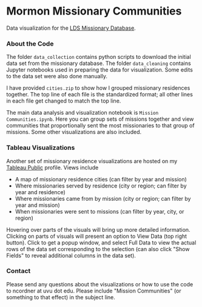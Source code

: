 # Mormon Missionary Communities

Data visualization for the [LDS Missionary Database](https://history.churchofjesuschrist.org/chd/landing?lang=eng). 

### About the Code

The folder `data_collection` contains python scripts to download the initial data set from the missionary database. The folder `data_cleaning` contains Jupyter notebooks used in preparing the data for visualization. Some edits to the data set were also done manually. 

I have provided `cities.zip` to show how I grouped missionary residences together. The top line of each file is the standardized format; all other lines in each file get changed to match the top line. 

The main data analysis and visualization notebook is `Mission Communities.ipynb`. Here you can group sets of missions together and view communities that proportionally sent the most missionaries to that group of missions. Some other visualizations are also included.


### Tableau Visualizations

Another set of missionary residence visualizations are hosted on my [Tableau Public](https://public.tableau.com/app/profile/nathan.cordner/viz/mha_missionary_maps/MissionaryResidenceCityMap) profile. Views include
* A map of missionary residence cities (can filter by year and mission)
* Where missionaries served by residence (city or region; can filter by year and residence)
* Where missionaries came from by mission (city or region; can filter by year and mission)
* When missionaries were sent to missions (can filter by year, city, or region) 

Hovering over parts of the visuals will bring up more detailed information. Clicking on parts of visuals will present an option to View Data (top right button). Click to get a popup window, and select Full Data to view the actual rows of the data set corresponding to the selection (can also click "Show Fields" to reveal additional columns in the data set). 


### Contact

Please send any questions about the visualizations or how to use the code to ncordner at uvu dot edu. Please include "Mission Communities" (or something to that effect) in the subject line. 